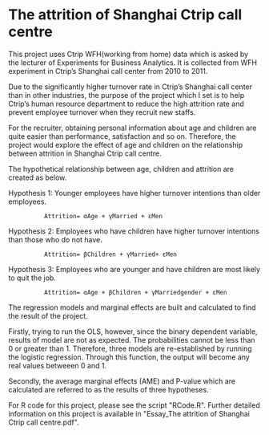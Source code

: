 # The attrition of Shanghai Ctrip call centre
 
This project uses Ctrip WFH(working from home) data which is asked by the lecturer of Experiments for Business Analytics. It is collected from WFH experiment in Ctrip’s Shanghai call center from 2010 to 2011. 

Due to the significantly higher turnover rate in Ctrip’s Shanghai call center than in other industries, the purpose of the project which I set is to help Ctrip’s human resource department to reduce the high attrition rate and prevent employee turnover when they recruit new staffs. 

For the recruiter, obtaining personal information about age and children are quite easier than performance, satisfaction and so on. Therefore, the project would explore the effect of age and children on the relationship between attrition in Shanghai Ctrip call centre.

The hypothetical relationship between age, children and attrition are created as below.

Hypothesis 1: Younger employees have higher turnover intentions than older employees.
               
              Attrition= αAge + γMarried + εMen

Hypothesis 2: Employees who have children have higher turnover intentions than those who do not have.

              Attrition= βChildren + γMarried+ εMen

Hypothesis 3: Employees who are younger and have children are most likely to quit the job.
              
              Attrition= αAge + βChildren + γMarriedgender + εMen

The regression models and marginal effects are built and calculated to find the result of the project.

Firstly, trying to run the OLS, however, since the binary dependent variable, results of model are not as expected. The probabilities cannot be less than 0 or greater than 1. Therefore, three models are re-established by running the logistic regression. Through this function, the output will become any real values betweeen 0 and 1.

Secondly, the average marginal effects (AME) and P-value which are calculated are referred to as the results of three hypotheses.

For R code for this project, please see the script "RCode.R".
Further detailed information on this project is available in "Essay_The attrition of Shanghai Ctrip call centre.pdf".

